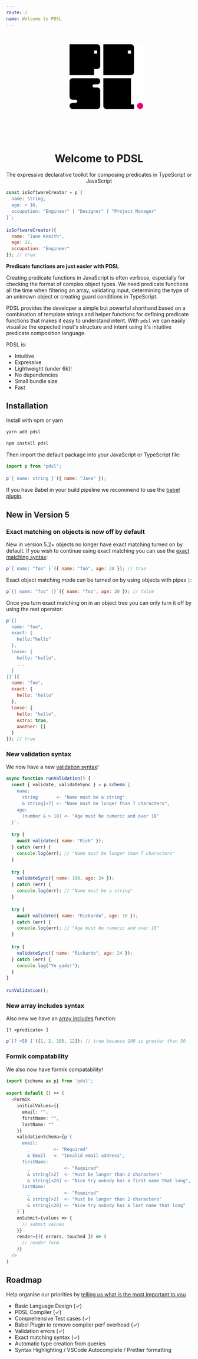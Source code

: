 ```yaml
---
route: /
name: Welcome to PDSL
---
```


<div style="display:flex;position:relative; align-items:center; justify-content: center;flex-direction:column;padding:30px">
  <img alt="Welcome to PDSL"  src="/public/pdsl-logo.png" width="200" style="transform:translateX(20px);"/>
</div>

<br/><br/>

<h1 style="text-align:center">Welcome to PDSL</h1>
<p style="text-align:center">The expressive declarative toolkit for composing predicates in TypeScript or JavaScript</p>

```js
const isSoftwareCreator = p`{ 
  name: string, 
  age: > 16, 
  occupation: "Engineer" | "Designer" | "Project Manager" 
}`;

isSoftwareCreator({
  name: "Jane Kenith",
  age: 22,
  occupation: "Engineer"
}); // true
```

**Predicate functions are just easier with PDSL**

Creating predicate functions in JavaScript is often verbose, especially for checking the format of complex object types. We need predicate functions all the time when filtering an array, validating input, determining the type of an unknown object or creating guard conditions in TypeScript.

PDSL provides the developer a simple but powerful shorthand based on a combination of template strings and helper functions for defining predicate functions that makes it easy to understand intent. With `pdsl` we can easily visualize the expected input's structure and intent using it's intuitive predicate composition language.

PDSL is:

- Intuitive
- Expressive
- Lightweight (under 6k)!
- No dependencies
- Small bundle size
- Fast

## Installation

Install with npm or yarn

```bash
yarn add pdsl
```

```bash
npm install pdsl
```

Then import the default package into your JavaScript or TypeScript file:

```javascript
import p from "pdsl";

p`{ name: string }`({ name: "Jane" });
```

If you have Babel in your build pipeline we recommend to use the [babel plugin](/precompiling-with-babel).

## New in Version 5

### Exact matching on objects is now off by default

New in version 5.2+ objects no longer have exact matching turned on by default. If you wish to continue using exact matching you can use the [exact matching syntax](/objects#exact-matching-syntax):

```javascript
p`{ name: "foo" }`({ name: "foo", age: 20 }); // true
```

Exact object matching mode can be turned on by using objects with pipes `|`:

```javascript
p`{| name: "foo" |}`({ name: "foo", age: 20 }); // false
```

Once you turn exact matching on in an object tree you can only turn it off by using the rest operator:

```javascript
p`{| 
  name: "foo",
  exact: {
    hello:"hello"
  },
  loose: {
    hello: "hello",
    ...
  }
|}`({
  name: "foo",
  exact: {
    hello: "hello"
  },
  loose: {
    hello: "hello",
    extra: true,
    another: []
  }
}); // true
```

### New validation syntax

We now have a new [validation syntax](/validation)!

```javascript
async function runValidation() {
  const { validate, validateSync } = p.schema`{
    name: 
      string       <- "Name must be a string" 
      & string[>7] <- "Name must be longer than 7 characters",
    age: 
      (number & > 18) <- "Age must be numeric and over 18"
  }`;

  try {
    await validate({ name: "Rick" });
  } catch (err) {
    console.log(err); // "Name must be longer than 7 characters"
  }

  try {
    validateSync({ name: 100, age: 24 });
  } catch (err) {
    console.log(err); // "Name must be a string"
  }

  try {
    await validate({ name: "Rickardo", age: 16 });
  } catch (err) {
    console.log(err); // "Age must be numeric and over 18"
  }

  try {
    validateSync({ name: "Rickardo", age: 24 });
  } catch (err) {
    console.log("Ye gads!");
  }
}

runValidation();
```

### New array includes syntax

Also new we have an [array includes](/arrays#array-includes) function:

```
[? <predicate> ]
```

```javascript
p`[? >50 ]`([1, 2, 100, 12]); // true because 100 is greater than 50
```

### Formik compatability

We also now have formik compatability!

```ts
import {schema as p} from 'pdsl';

export default () => (
  <Formik
    initialValues={{
      email: "",
      firstName: "",
      lastName: ""
    }}
    validationSchema={p`{
      email:
        _         <- "Required"
        & Email   <- "Invalid email address",
      firstName:
        _             <- "Required"
        & string[>2]  <- "Must be longer than 2 characters"
        & string[<20] <- "Nice try nobody has a first name that long",
      lastName:
        _             <- "Required"
        & string[>2]  <- "Must be longer than 2 characters"
        & string[<20] <- "Nice try nobody has a last name that long"
    }`}
    onSubmit={values => {
      // submit values
    }}
    render={({ errors, touched }) => (
      // render form
    )}
  />
)
```

## Roadmap

Help organise our priorities by [telling us what is the most important to you](https://github.com/ryardley/pdsl/issues/new)

- Basic Language Design (✓)
- PDSL Compiler (✓)
- Comprehensive Test cases (✓)
- Babel Plugin to remove compiler perf overhead (✓)
- Validation errors (✓)
- Exact matching syntax (✓)
- Automatic type creation from queries
- Syntax Highlighting / VSCode Autocomplete / Prettier formatting
